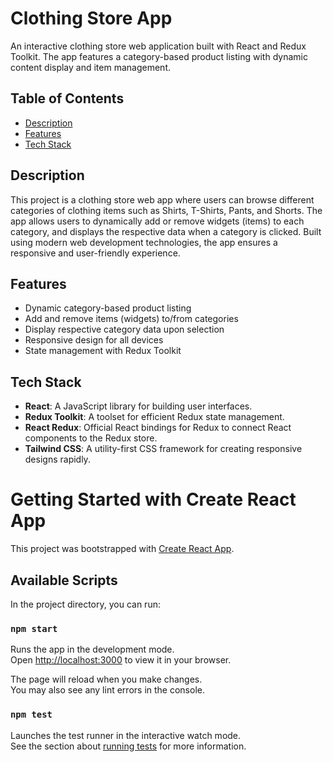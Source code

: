 # Clothing Store App

An interactive clothing store web application built with React and Redux Toolkit. The app features a category-based product listing with dynamic content display and item management.

## Table of Contents

- [Description](#description)
- [Features](#features)
- [Tech Stack](#tech-stack)

## Description

This project is a clothing store web app where users can browse different categories of clothing items such as Shirts, T-Shirts, Pants, and Shorts. The app allows users to dynamically add or remove widgets (items) to each category, and displays the respective data when a category is clicked. Built using modern web development technologies, the app ensures a responsive and user-friendly experience.

## Features

- Dynamic category-based product listing
- Add and remove items (widgets) to/from categories
- Display respective category data upon selection
- Responsive design for all devices
- State management with Redux Toolkit

## Tech Stack

- **React**: A JavaScript library for building user interfaces.
- **Redux Toolkit**: A toolset for efficient Redux state management.
- **React Redux**: Official React bindings for Redux to connect React components to the Redux store.
- **Tailwind CSS**: A utility-first CSS framework for creating responsive designs rapidly.

# Getting Started with Create React App

This project was bootstrapped with [Create React App](https://github.com/facebook/create-react-app).

## Available Scripts

In the project directory, you can run:

### `npm start`

Runs the app in the development mode.\
Open [http://localhost:3000](http://localhost:3000) to view it in your browser.

The page will reload when you make changes.\
You may also see any lint errors in the console.

### `npm test`

Launches the test runner in the interactive watch mode.\
See the section about [running tests](https://facebook.github.io/create-react-app/docs/running-tests) for more information.
